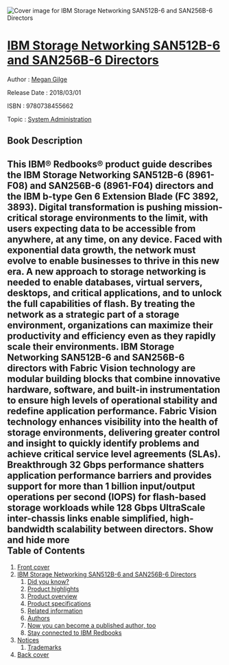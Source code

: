 ![Cover image for IBM Storage Networking SAN512B-6 and SAN256B-6 Directors](https://imgdetail.ebookreading.net/cover/cover/20200215/EB9780738455662.jpg)

[IBM Storage Networking SAN512B-6 and SAN256B-6 Directors](https://ebookreading.net/view/book/IBM+Storage+Networking+SAN512B-6+and+SAN256B-6+Directors-EB9780738455662_1.html "IBM Storage Networking SAN512B-6 and SAN256B-6 Directors")
====================================================================================================================

Author : [Megan Gilge](https://ebookreading.net/search/author/Megan+Gilge)

Release Date : 2018/03/01

ISBN : 9780738455662

Topic : [System Administration](https://ebookreading.net/search/category/system-administration)

Book Description
-----------------

 This IBM® Redbooks® product guide describes the IBM Storage Networking SAN512B-6 (8961-F08) and SAN256B-6 (8961-F04) directors and the IBM b-type Gen 6 Extension Blade (FC 3892, 3893).
Digital transformation is pushing mission-critical storage environments to the limit, with users expecting data to be accessible from anywhere, at any time, on any device. Faced with exponential data growth, the network must evolve to enable businesses to thrive in this new era. A new approach to storage networking is needed to enable databases, virtual servers, desktops, and critical applications, and to unlock the full capabilities of flash. By treating the network as a strategic part of a storage environment, organizations can maximize their productivity and efficiency even as they rapidly scale their environments.
IBM Storage Networking SAN512B-6 and SAN256B-6 directors with Fabric Vision technology are modular building blocks that combine innovative hardware, software, and built-in instrumentation to ensure high levels of operational stability and redefine application performance. Fabric Vision technology enhances visibility into the health of storage environments, delivering greater control and insight to quickly identify problems and achieve critical service level agreements (SLAs). 
Breakthrough 32 Gbps performance shatters application performance barriers and provides support for more than 1 billion input/output operations per second (IOPS) for flash-based storage workloads while 128 Gbps UltraScale inter-chassis links enable simplified, high-bandwidth scalability between directors.
        Show and hide more                
Table of Contents
-----------------

1. [Front cover](https://ebookreading.net/view/book/IBM+Storage+Networking+SAN512B-6+and+SAN256B-6+Directors-EB9780738455662_1.html#ww457511)
1. [IBM Storage Networking SAN512B-6 and SAN256B-6 Directors](https://ebookreading.net/view/book/IBM+Storage+Networking+SAN512B-6+and+SAN256B-6+Directors-EB9780738455662_2.html#ww483658)
    1. [Did you know?](https://ebookreading.net/view/book/IBM+Storage+Networking+SAN512B-6+and+SAN256B-6+Directors-EB9780738455662_2.html#ww511536)
    1. [Product highlights](https://ebookreading.net/view/book/IBM+Storage+Networking+SAN512B-6+and+SAN256B-6+Directors-EB9780738455662_2.html#ww483019)
    1. [Product overview](https://ebookreading.net/view/book/IBM+Storage+Networking+SAN512B-6+and+SAN256B-6+Directors-EB9780738455662_2.html#ww489260)
    1. [Product specifications](https://ebookreading.net/view/book/IBM+Storage+Networking+SAN512B-6+and+SAN256B-6+Directors-EB9780738455662_2.html#ww481351)
    1. [Related information](https://ebookreading.net/view/book/IBM+Storage+Networking+SAN512B-6+and+SAN256B-6+Directors-EB9780738455662_2.html#ww477224)
    1. [Authors](https://ebookreading.net/view/book/IBM+Storage+Networking+SAN512B-6+and+SAN256B-6+Directors-EB9780738455662_2.html#ww479097)
    1. [Now you can become a published author, too](https://ebookreading.net/view/book/IBM+Storage+Networking+SAN512B-6+and+SAN256B-6+Directors-EB9780738455662_2.html#ww471408)
    1. [Stay connected to IBM Redbooks](https://ebookreading.net/view/book/IBM+Storage+Networking+SAN512B-6+and+SAN256B-6+Directors-EB9780738455662_2.html#ww471445)
1. [Notices](https://ebookreading.net/view/book/IBM+Storage+Networking+SAN512B-6+and+SAN256B-6+Directors-EB9780738455662_3.html#ww460066)
    1. [Trademarks](https://ebookreading.net/view/book/IBM+Storage+Networking+SAN512B-6+and+SAN256B-6+Directors-EB9780738455662_3.html#ww459879)
1. [Back cover](https://ebookreading.net/view/book/IBM+Storage+Networking+SAN512B-6+and+SAN256B-6+Directors-EB9780738455662_4.html#ww465861)
